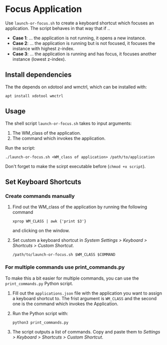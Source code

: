 # Focus Application
Use `launch-or-focus.sh` to create a keyboard shortcut which focuses an application. The script behaves in that way that if ..

- **Case 1**: ... the application is not running, it opens a new instance.
- **Case 2**: ... the application is running but is not focused, it focuses the instance with highest z-index.
- **Case 3**: ... the application is running and has focus, it focuses another instance (lowest z-index).

## Install dependencies
The the depends on xdotool and wmctrl, which can be installed with:

`apt install xdotool wmctrl`

## Usage
The shell script `launch-or-focus.sh` takes to input arguments:
1. The WM\_class of the application.
2. The command which invokes the application.

Run the script:

`./launch-or-focus.sh <WM_class of application> /path/to/application`

Don't forget to make the scirpt executable before (`chmod +x script`).

## Set Keyboard Shortcuts
### Create commands manually

1. Find out the WM\_class of the application by running the following command 

   `xprop WM_CLASS | awk {'print $3'}` 
   
   and clicking on the window.
   
2. Set custom a keyboard shortcut in *System Settings > Keyboard > Shortcuts > Custom Shortcut*.

   `/path/to/launch-or-focus.sh $WM_CLASS $COMMAND`

### For multiple commands use print\_commands.py
To make this a bit easier for multiple commands, you can use the `print_commands.py` Python script.

1. Fill out the `applications.json` file with the application you want to assign a keyboard shortcut to. The frist argument is `WM_CLASS` and the second one is the command which invokes the Application.
2. Run the Python script with: 

   `python3 print_commands.py`

3. The script outputs a list of commands. Copy and paste them to *Settings > Keyboard > Shortcuts > Custom Shortcut*.
 


